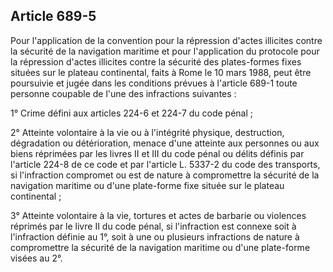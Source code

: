 Article 689-5
----
Pour l'application de la convention pour la répression d'actes illicites contre
la sécurité de la navigation maritime et pour l'application du protocole pour la
répression d'actes illicites contre la sécurité des plates-formes fixes situées
sur le plateau continental, faits à Rome le 10 mars 1988, peut être poursuivie
et jugée dans les conditions prévues à l'article 689-1 toute personne coupable
de l'une des infractions suivantes :

1° Crime défini aux articles 224-6 et 224-7 du code pénal ;

2° Atteinte volontaire à la vie ou à l'intégrité physique, destruction,
dégradation ou détérioration, menace d'une atteinte aux personnes ou aux biens
réprimées par les livres II et III du code pénal ou délits définis par l'article
224-8 de ce code et par l'article L. 5337-2 du code des transports, si
l'infraction compromet ou est de nature à compromettre la sécurité de la
navigation maritime ou d'une plate-forme fixe située sur le plateau continental
;

3° Atteinte volontaire à la vie, tortures et actes de barbarie ou violences
réprimés par le livre II du code pénal, si l'infraction est connexe soit à
l'infraction définie au 1°, soit à une ou plusieurs infractions de nature à
compromettre la sécurité de la navigation maritime ou d'une plate-forme visées
au 2°.
